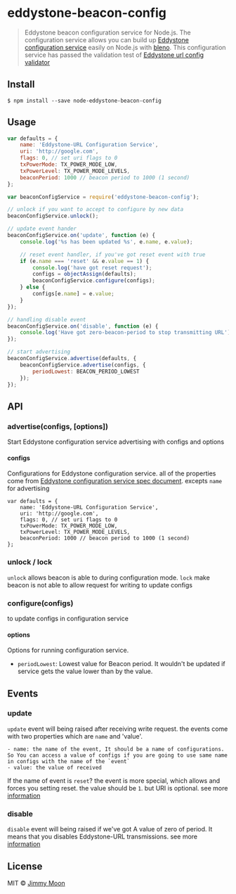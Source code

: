 # eddystone-beacon-config
> Eddystone beacon configuration service for Node.js. The configuration service allows you can build up [Eddystone configuration service](https://github.com/google/eddystone/blob/master/eddystone-url/docs/config-service-spec.md) easily on Node.js with [bleno](https://github.com/sandeepmistry/bleno). This configuration service has passed the validation test of [Eddystone url config validator](https://github.com/google/eddystone/tree/master/eddystone-url/tools/eddystone-url-config-validator)

## Install

```
$ npm install --save node-eddystone-beacon-config
```


## Usage

```js
var defaults = {
	name: 'Eddystone-URL Configuration Service',
	uri: 'http://google.com',
	flags: 0, // set uri flags to 0
	txPowerMode: TX_POWER_MODE_LOW,
	txPowerLevel: TX_POWER_MODE_LEVELS,
	beaconPeriod: 1000 // beacon period to 1000 (1 second)
};

var beaconConfigService = require('eddystone-beacon-config');

// unlock if you want to accept to configure by new data
beaconConfigService.unlock();

// update event hander
beaconConfigService.on('update', function (e) {
	console.log('%s has been updated %s', e.name, e.value);

	// reset event handler, if you've got reset event with true
	if (e.name === 'reset' && e.value == 1) {
		console.log('have got reset request');
		configs = objectAssign(defaults);
		beaconConfigService.configure(configs);
	} else {
		configs[e.name] = e.value;
	}
});

// handling disable event
beaconConfigService.on('disable', function (e) {
	console.log('Have got zero-beacon-period to stop transmitting URL');
});

// start advertising
beaconConfigService.advertise(defaults, {
	beaconConfigService.advertise(configs, {
		periodLowest: BEACON_PERIOD_LOWEST
	});
});
```

## API

### advertise(configs, [options])

Start Eddystone configuration service advertising with configs and options

#### configs

Configurations for Eddystone configuration service. all of the properties come from [Eddystone configuration service spec document](https://goo.gl/8eLywE). excepts `name` for advertising

```
var defaults = {
	name: 'Eddystone-URL Configuration Service',
	uri: 'http://google.com',
	flags: 0, // set uri flags to 0
	txPowerMode: TX_POWER_MODE_LOW,
	txPowerLevel: TX_POWER_MODE_LEVELS,
	beaconPeriod: 1000 // beacon period to 1000 (1 second)
};
```

### unlock / lock

`unlock` allows beacon is able to during configuration mode. `lock` make beacon is not able to allow request for writing to update configs

### configure(configs)

to update configs in configuration service

#### options

Options for running configuration service.

- `periodLowest`: Lowest value for Beacon period. It wouldn't be updated if service gets the value lower than by the value.

## Events

### update

`update` event will being raised after receiving write request. the events come with two properties which are `name` and 'value'.

	- name: the name of the event, It should be a name of configurations. So You can access a value of configs if you are going to use same name in configs with the name of the `event`
	- value: the value of received

If the name of event is `reset`? the event is more special, which allows and forces you setting reset. the value should be `1`. but URI is optional. see more [information](https://github.com/google/eddystone/blob/master/eddystone-url/docs/config-service-spec.md#39-reset)

### disable

`disable` event will being raised if we've got A value of zero of period. It means that you disables Eddystone-URL transmissions. see more [information](https://github.com/google/eddystone/blob/master/eddystone-url/docs/config-service-spec.md#38-beacon-period)

## License

MIT © [Jimmy Moon](http://ragingwind.me)
